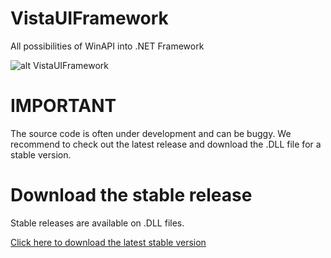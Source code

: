 # VistaUIFramework
All possibilities of WinAPI into .NET Framework

![alt VistaUIFramework](https://www.myapkapp.com/files/images/vistaui_landscape.jpg)

# IMPORTANT
The source code is often under development and can be buggy. We recommend to check out the latest release and download the .DLL file for a stable version.
# Download the stable release
Stable releases are available on .DLL files.

[Click here to download the latest stable version](https://github.com/myapkapp/VistaUIFramework/releases)
